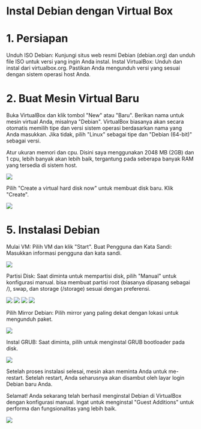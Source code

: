 # Instal Debian dengan Virtual Box

# 1. Persiapan
Unduh ISO Debian: Kunjungi situs web resmi Debian (debian.org) dan unduh file ISO untuk versi yang ingin Anda instal.
Instal VirtualBox: Unduh dan instal dari virtualbox.org. Pastikan Anda mengunduh versi yang sesuai dengan sistem operasi host Anda.

# 2. Buat Mesin Virtual Baru
Buka VirtualBox dan klik tombol "New" atau "Baru". Berikan nama untuk mesin virtual Anda, misalnya "Debian". VirtualBox biasanya akan secara otomatis memilih tipe dan versi sistem operasi berdasarkan nama yang Anda masukkan. Jika tidak, pilih "Linux" sebagai tipe dan "Debian (64-bit)" sebagai versi.

Atur ukuran memori dan cpu. Disini saya menggunakan 2048 MB (2GB) dan 1 cpu, lebih banyak akan lebih baik, tergantung pada seberapa banyak RAM yang tersedia di sistem host.

<img src="./assets/Screenshot 2024-02-19 104719.png">

Pilih "Create a virtual hard disk now" untuk membuat disk baru. Klik "Create".

<img src="./assets/Screenshot 2024-02-19 104735.png">

# 5. Instalasi Debian

Mulai VM: Pilih VM dan klik "Start".
Buat Pengguna dan Kata Sandi: Masukkan informasi pengguna dan kata sandi.

<img src="./assets/Screenshot 2024-02-19 095456.png">

Partisi Disk: Saat diminta untuk mempartisi disk, pilih "Manual" untuk konfigurasi manual. bisa membuat partisi root (biasanya dipasang sebagai /), swap, dan storage (/storage) sesuai dengan preferensi.

<img src="./assets/Screenshot 2024-02-19 095906.png">
<img src="./assets/Screenshot 2024-02-19 100009.png">
<img src="./assets/Screenshot 2024-02-19 100046.png">
<img src="./assets/Screenshot 2024-02-19 100118.png">

Pilih Mirror Debian: Pilih mirror yang paling dekat dengan lokasi untuk mengunduh paket.

<img src="./assets/Screenshot 2024-02-19 100353.png">

Instal GRUB: Saat diminta, pilih untuk menginstal GRUB bootloader pada disk.

<img src="./assets/Screenshot 2024-02-19 110956.png">

Setelah proses instalasi selesai, mesin akan meminta Anda untuk me-restart. Setelah restart, Anda seharusnya akan disambut oleh layar login Debian baru Anda.

Selamat! Anda sekarang telah berhasil menginstal Debian di VirtualBox dengan konfigurasi manual. Ingat untuk menginstal "Guest Additions" untuk performa dan fungsionalitas yang lebih baik.

<img src="./assets/Screenshot 2024-02-19 111454.png">
